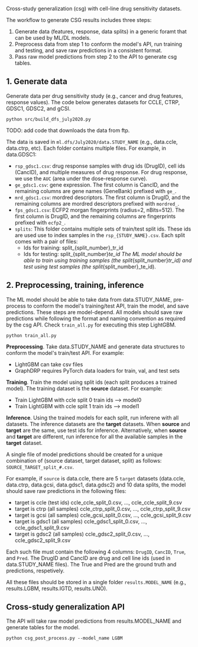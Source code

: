 Cross-study generalization (csg) with cell-line drug sensitivity datasets.

The workflow to generate CSG results includes three steps:
1. Generate data (features, response, data splits) in a generic foramt that can be used by ML/DL models.
2. Preprocess data from step 1 to conform the model's API, run training and testing, and save raw predictions in a consistent format.
3. Pass raw model predictions from step 2 to the API to generate csg tables.

## 1. Generate data
Generate data per drug sensitivity study (e.g., cancer and drug features, response values). The code below generates datasets for CCLE, CTRP, GDSC1, GDSC2, and gCSI.

```
python src/build_dfs_july2020.py
```

TODO: add code that downloads the data from ftp.

The data is saved in `ml.dfs/July2020/data.STUDY_NAME` (e.g., data.ccle, data.ctrp, etc). Each folder contains multiple files. For example, in data.GDSC1:
* `rsp_gdsc1.csv`: drug response samples with drug ids (DrugID), cell ids (CancID), and multiple measures of drug response. For drug response, we use the `AUC` (area under the dose-response curve).
* `ge_gdsc1.csv`: gene expression. The first column is CancID, and the remaining columns are gene names (GeneBank) prefixed with `ge_`.
* `mrd_gdsc1.csv`: mordred descriptors. The first column is DrugID, and the remaining columns are mordred descriptors prefixed with `mordred_`.
* `fps_gdsc1.csv`: ECFP2 morgan fingerprints (radius=2, nBits=512). The first column is DrugID, and the remaining columns are fingerprints prefixed with `ecfp2_`.
* `splits`: This folder contains multiple sets of train/test split ids. These ids are used use to index samples in the `rsp_{STUDY_NAME}.csv`. Each split comes with a pair of files:
    * Ids for training: split_{split_number}_tr_id
    * Ids for testing: split_{split_number}_te_id
The ML model should be able to train using training samples (the split_{split_number}_tr_id) and test using test samples (the split_{split_number}_te_id).

## 2. Preprocessing, training, inference
The ML model should be able to take data from data.STUDY_NAME, pre-process to conform the model's training/test API, train the model, and save predictions. These steps are model-depend. All models should save raw predictions while following the format and naming convention as required by the csg API. Check `train_all.py` for executing this step LightGBM.

```
python train_all.py
```

__Preprocessing__. Take data.STUDY_NAME and generate data structures to conform the model's train/test API. For example:
* LightGBM can take csv files
* GraphDRP requires PyTorch data loaders for train, val, and test sets

__Training__. Train the model using split ids (each split produces a trained model). The training dataset is the __source__ dataset. For example:
* Train LightGBM with ccle split 0 train ids --> model0
* Train LightGBM with ccle split 1 train ids --> model1

__Inference__. Using the trained models for each split, run inferene with all datasets. The inference datasets are the __target__ datasets. When __source__ and __target__ are the same, use test ids for inference. Alternatively, when __source__ and __target__ are different, run inference for all the available samples in the __target__ dataset.

A single file of model predictions should be created for a unique combination of (source dataset, target dataset, split) as follows: `SOURCE_TARGET_split_#.csv`.

For example, if `source` is data.ccle, there are 5 `target` datasets (data.ccle, data.ctrp, data.gcsi, data.gdsc1, data.gdsc2) and 10 data splits, the model should save raw predictions in the following files:
* target is ccle (test ids)     ccle_ccle_split_0.csv, ..., ccle_ccle_split_9.csv
* target is ctrp (all samples)  ccle_ctrp_split_0.csv, ..., ccle_ctrp_split_9.csv
* target is gcsi (all samples)  ccle_gcsi_split_0.csv, ..., ccle_gcsi_split_9.csv
* target is gdsc1 (all samples) ccle_gdsc1_split_0.csv, ..., ccle_gdsc1_split_9.csv
* target is gdsc2 (all samples) ccle_gdsc2_split_0.csv, ..., ccle_gdsc2_split_9.csv

Each such file must contain the following 4 columns: `DrugID`, `CancID`, `True`, and `Pred`. The DrugID and CancID are drug and cell line ids (used in data.STUDY_NAME files). The True and Pred are the ground truth and predictions, respetively. 

All these files should be stored in a single folder `results.MODEL_NAME` (e.g., results.LGBM, results.IGTD, results.UNO).

## Cross-study generalization API
The API will take raw model predictions from results.MODEL_NAME and generate tables for the model.

```
python csg_post_process.py --model_name LGBM
```
